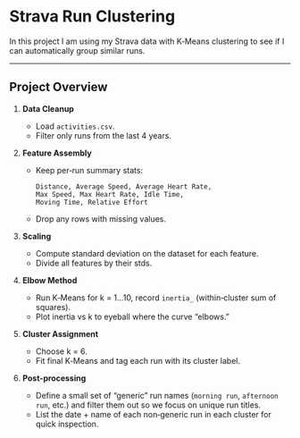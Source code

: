 # Strava Run Clustering

In this project I am using my Strava data with K‑Means clustering to see if I can automatically group similar runs.

---

## Project Overview

1. **Data Cleanup**  
   - Load `activities.csv`.  
   - Filter only runs from the last 4 years.

2. **Feature Assembly**  
   - Keep per‑run summary stats:  
     ```
     Distance, Average Speed, Average Heart Rate,
     Max Speed, Max Heart Rate, Idle Time,
     Moving Time, Relative Effort
     ```
   - Drop any rows with missing values.

3. **Scaling**  
   - Compute standard deviation on the dataset for each feature.  
   - Divide all features by their stds.

4. **Elbow Method**  
   - Run K‑Means for k = 1…10, record `inertia_` (within‑cluster sum of squares).  
   - Plot inertia vs k to eyeball where the curve “elbows.”

5. **Cluster Assignment**  
   - Choose k = 6.  
   - Fit final K‑Means and tag each run with its cluster label.

6. **Post‑processing**  
   - Define a small set of “generic” run names (`morning run`, `afternoon run`, etc.) and filter them out so we focus on unique run titles.  
   - List the date + name of each non‑generic run in each cluster for quick inspection.
